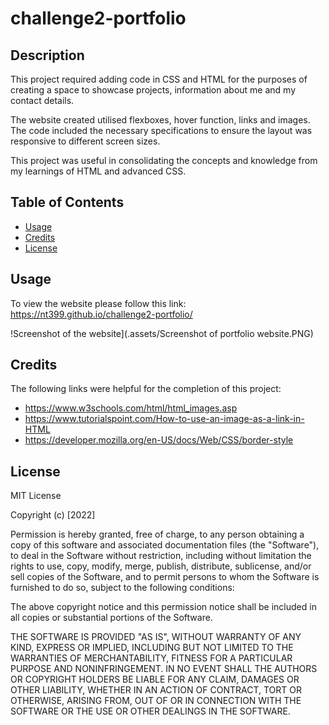 # challenge2-portfolio

## Description

This project required adding code in CSS and HTML for the purposes of creating a space to showcase projects, information about me and my contact details.

The website created utilised flexboxes, hover function, links and images. The code included the necessary specifications to ensure the layout was responsive to different screen sizes.

This project was useful in consolidating the concepts and knowledge from my learnings of HTML and advanced CSS.

## Table of Contents

- [Usage](#usage)
- [Credits](#credits)
- [License](#license)


## Usage

To view the website please follow this link: https://nt399.github.io/challenge2-portfolio/

!Screenshot of the website](.assets/Screenshot of portfolio website.PNG)

## Credits

The following links were helpful for the completion of this project:
- https://www.w3schools.com/html/html_images.asp
- https://www.tutorialspoint.com/How-to-use-an-image-as-a-link-in-HTML
- https://developer.mozilla.org/en-US/docs/Web/CSS/border-style

## License

MIT License

Copyright (c) [2022]

Permission is hereby granted, free of charge, to any person obtaining a copy
of this software and associated documentation files (the "Software"), to deal
in the Software without restriction, including without limitation the rights
to use, copy, modify, merge, publish, distribute, sublicense, and/or sell
copies of the Software, and to permit persons to whom the Software is
furnished to do so, subject to the following conditions:

The above copyright notice and this permission notice shall be included in all
copies or substantial portions of the Software.

THE SOFTWARE IS PROVIDED "AS IS", WITHOUT WARRANTY OF ANY KIND, EXPRESS OR
IMPLIED, INCLUDING BUT NOT LIMITED TO THE WARRANTIES OF MERCHANTABILITY,
FITNESS FOR A PARTICULAR PURPOSE AND NONINFRINGEMENT. IN NO EVENT SHALL THE
AUTHORS OR COPYRIGHT HOLDERS BE LIABLE FOR ANY CLAIM, DAMAGES OR OTHER
LIABILITY, WHETHER IN AN ACTION OF CONTRACT, TORT OR OTHERWISE, ARISING FROM,
OUT OF OR IN CONNECTION WITH THE SOFTWARE OR THE USE OR OTHER DEALINGS IN THE
SOFTWARE.
